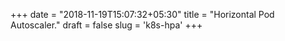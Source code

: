 +++
date = "2018-11-19T15:07:32+05:30"
title = "Horizontal Pod Autoscaler."
draft = false
slug = 'k8s-hpa'
+++

